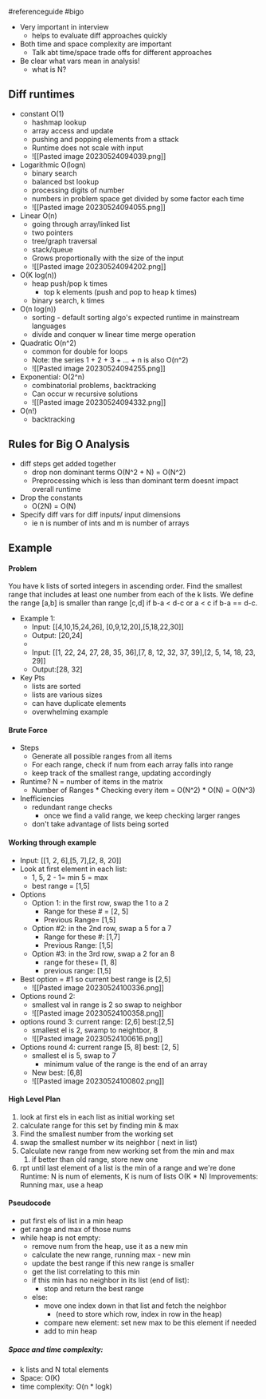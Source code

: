 #referenceguide #bigo
- Very important in interview
	- helps to evaluate diff approaches quickly
- Both time and space complexity are important
	- Talk abt time/space trade offs for different approaches
- Be clear what vars mean in analysis!
	- what is N?
## Diff runtimes
- constant O(1)
	- hashmap lookup
	- array access and update
	- pushing and popping elements from a sttack
	- Runtime does not scale with input
	- ![[Pasted image 20230524094039.png]]
- Logarithmic O(logn)
	- binary search
	- balanced bst lookup
	- processing digits of number
	- numbers in problem space get divided by some factor each time
	- ![[Pasted image 20230524094055.png]]
- Linear O(n)
	- going through array/linked list
	- two pointers
	- tree/graph traversal
	- stack/queue
	- Grows proportionally with the size of the input
	- ![[Pasted image 20230524094202.png]]
- O(K log(n))
	- heap push/pop k times
		- top k elements (push and pop to heap k times)
	- binary search, k times
- O(n log(n))
	- sorting - default sorting algo's expected runtime in mainstream languages
	- divide and conquer w linear time merge operation
- Quadratic O(n^2)
	- common for double for loops
	- Note: the series 1 + 2 + 3 + ... + n is also O(n^2)
	- ![[Pasted image 20230524094255.png]]
- Exponential: O(2^n)
	- combinatorial problems, backtracking
	- Can occur w recursive solutions
	- ![[Pasted image 20230524094332.png]]
- O(n!)
	- backtracking
## Rules for Big O Analysis
- diff steps get added together
	- drop non dominant terms O(N^2 + N) = O(N^2)
	- Preprocessing which is less than dominant term doesnt impact overall runtime
- Drop the constants
	- O(2N) = O(N)
- Specify diff vars for diff inputs/ input dimensions
	- ie n is number of ints and m is number of arrays 

## Example
#### Problem
You have k lists of sorted integers in ascending order. Find the smallest range that includes at least
one number from each of the k lists. We define the range \[a,b] is smaller than range \[c,d] if b-a < d-c or a < c if b-a == d-c.
- Example 1:
	- Input:  \[\[4,10,15,24,26], \[0,9,12,20],\[5,18,22,30]]
	- Output: \[20,24]
	- 
	- Input: \[\[1, 22, 24, 27, 28, 35, 36],\[7, 8, 12, 32, 37, 39],\[2, 5, 14, 18, 23, 29]]
	- Output:\[28, 32] 
- Key Pts
	- lists are sorted
	- lists are various sizes
	- can have duplicate elements
	- overwhelming example
#### Brute Force
- Steps
	- Generate all possible ranges from all items
	- For each range, check if num from each array falls into range
	- keep track of the smallest range, updating accordingly
- Runtime? N = number of items in the matrix
	- Number of Ranges * Checking every item = O(N^2) * O(N) = O(N^3)
- Inefficiencies
	- redundant range checks
		- once we find a valid range, we keep checking larger ranges
	- don't take advantage of lists being sorted
#### Working through example
- Input: \[\[1, 2, 6],\[5, 7],\[2, 8, 20]]
- Look at first element in each list:
	- 1, 5, 2 - 1= min 5 = max
	- best range  = \[1,5]
- Options
	- Option 1: in the first row, swap the 1 to a 2 
		- Range for these # = \[2, 5]
		- Previous Range= \[1,5]
	- Option #2: in the 2nd row, swap a 5 for a 7
		- Range for these #: \[1,7]
		- Previous Range: \[1,5]
	- Option #3: in the 3rd row, swap a 2 for an 8
		- range for these= \[1, 8]
		- previous range: \[1,5]
- Best option = #1 so current best range is \[2,5]
	- ![[Pasted image 20230524100336.png]]
- Options round 2: 
	- smallest val in range is 2 so swap to neighbor
	- ![[Pasted image 20230524100358.png]]
- options round 3: current range: \[2,6] best:\[2,5]
	- smallest el is 2, swamp to neightbor, 8
	- ![[Pasted image 20230524100616.png]]
- Options round 4: current range \[5, 8] best: \[2, 5]
	- smallest el is 5, swap to 7
		- minimum value of the range is the end of an array
	- New best: \[6,8]
	- ![[Pasted image 20230524100802.png]]

#### High Level Plan
1. look at first els in each list as initial working set
2. calculate range for this set by finding min & max
3. Find the smallest number from the working set
4. swap the smallest number w its neighbor ( next in list)
5. Calculate new range from new working set from the min and max
	1. if better than old range, store new one
6. rpt until last element of a list is the min of a range and we're done
Runtime: N is num of elements, K is num of lists O(K * N)
Improvements: Running max, use a heap
#### Pseudocode
- put first els of list in a min heap
- get range and max of those nums
- while heap is not empty:
	- remove num from the heap, use it as a new min
	- calculate the new range, running max - new min
	- update the best range if this new range is smaller
	- get the list correlating to this min
	- if this min has no neighbor in its list (end of list):
		- stop and return the best range
	- else:
		- move one index down in that list and fetch the neighbor
			- (need to store which row, index in row in the heap)
		- compare new element: set new max to be this element if needed
		- add to min heap
##### Space and time complexity:
- k lists and N total elements
- Space: O(K)
- time complexity: O(n * logk)